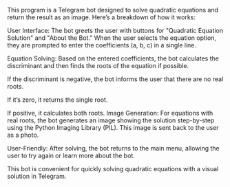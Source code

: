 
This program is a Telegram bot designed to solve quadratic equations and return the result as an image. Here’s a breakdown of how it works:

User Interface: The bot greets the user with buttons for "Quadratic Equation Solution" and "About the Bot." When the user selects the equation option, they are prompted to enter the coefficients (a, b, c) in a single line.

Equation Solving: Based on the entered coefficients, the bot calculates the discriminant and then finds the roots of the equation if possible.

If the discriminant is negative, the bot informs the user that there are no real roots.

If it’s zero, it returns the single root.

If positive, it calculates both roots.
Image Generation: For equations with real roots, the bot generates an image showing the solution step-by-step using the Python Imaging Library (PIL). This image is sent back to the user as a photo.

User-Friendly: After solving, the bot returns to the main menu, allowing the user to try again or learn more about the bot.

This bot is convenient for quickly solving quadratic equations with a visual solution in Telegram.

